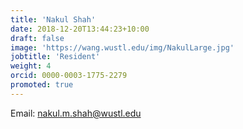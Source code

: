 ```yaml
---
title: 'Nakul Shah'
date: 2018-12-20T13:44:23+10:00
draft: false
image: 'https://wang.wustl.edu/img/NakulLarge.jpg'
jobtitle: 'Resident'
weight: 4
orcid: 0000-0003-1775-2279
promoted: true
---
```

Email: nakul.m.shah@wustl.edu

